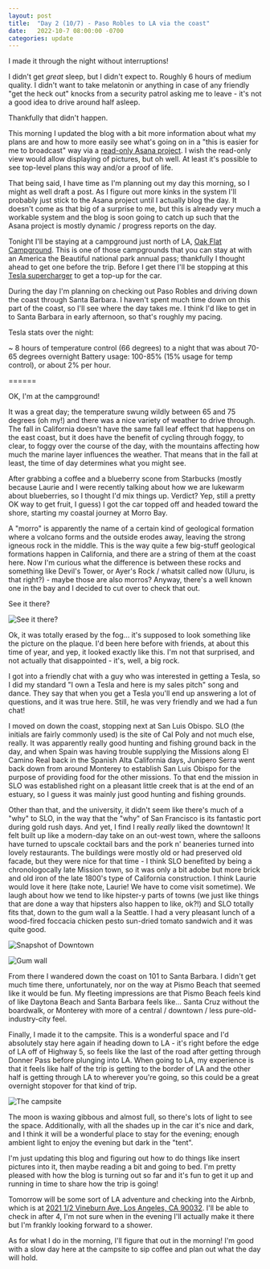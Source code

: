 ```yaml
---
layout: post
title:  "Day 2 (10/7) - Paso Robles to LA via the coast"
date:   2022-10-7 08:00:00 -0700
categories: update
---
```


I made it through the night without interruptions!

I didn't get *great* sleep, but I didn't expect to. Roughly 6 hours of medium quality. I didn't want to take melatonin or anything in case of any friendly "get the heck out" knocks from a security patrol asking me to leave - it's not a good idea to drive around half asleep.

Thankfully that didn't happen.

This morning I updated the blog with a bit more information about what my plans are and how to more easily see what's going on in a "this is easier for me to broadcast" way via a [read-only Asana project](https://app.asana.com/read-only/Matt's-Road-Trip/112522539809863/ffb8be00864244d8ce778e53320ae2f9/list). I wish the read-only view would allow displaying of pictures, but oh well. At least it's possible to see top-level plans this way and/or a proof of life.

That being said, I have time as I'm planning out my day this morning, so I might as well draft a post. As I figure out more kinks in the system I'll probably just stick to the Asana project until I actually blog the day. It doesn't come as that big of a surprise to me, but this is already very much a workable system and the blog is soon going to catch up such that the Asana project is mostly dynamic / progress reports on the day.

Tonight I'll be staying at a campground just north of LA, [Oak Flat Campground](https://goo.gl/maps/8TwoorqFKpTiRmMy7). This is one of those campgrounds that you can stay at with an America the Beautiful national park annual pass; thankfully I thought ahead to get one before the trip. Before I get there I'll be stopping at this [Tesla supercharger](https://goo.gl/maps/D58TgQ5eeWwUXknu5) to get a top-up for the car.

During the day I'm planning on checking out Paso Robles and driving down the coast through Santa Barbara. I haven't spent much time down on this part of the coast, so I'll see where the day takes me. I think I'd like to get in to Santa Barbara in early afternoon, so that's roughly my pacing.

Tesla stats over the night:

~ 8 hours of temperature control (66 degrees) to a night that was about 70-65 degrees overnight
Battery usage: 100-85% (15% usage for temp control), or about 2% per hour.

======

OK, I'm at the campground!

It was a great day; the temperature swung wildly between 65 and 75 degrees (oh my!) and there was a nice variety of weather to drive through. The fall in California doesn't have the same fall leaf effect that happens on the east coast, but it does have the benefit of cycling through foggy, to clear, to foggy over the course of the day, with the mountains affecting how much the marine layer influences the weather. That means that in the fall at least, the time of day determines what you might see.

After grabbing a coffee and a blueberry scone from Starbucks (mostly because Laurie and I were recently talking about how we are lukewarm about blueberries, so I thought I'd mix things up. Verdict? Yep, still a pretty OK way to get fruit, I guess) I got the car topped off and headed toward the shore, starting my coastal journey at Morro Bay.

A "morro" is apparently the name of a certain kind of geological formation where a volcano forms and the outside erodes away, leaving the strong igneous rock in the middle. This is the way quite a few big-stuff geological formations happen in California, and there are a string of them at the coast here. Now I'm curious what the difference is between these rocks and something like Devil's Tower, or Ayer's Rock / whatsit called now (Uluru, is that right?) - maybe those are also morros? Anyway, there's a well known one in the bay and I decided to cut over to check that out.

See it there?

![See it there?](/bitblotter/assets/img/2022/10/PXL_20221007_185724575.jpg)

Ok, it was totally erased by the fog... it's supposed to look something like the picture on the plaque. I'd been here before with friends, at about this time of year, and yep, it looked exactly like this. I'm not that surprised, and not actually that disappointed - it's, well, a big rock.

I got into a friendly chat with a guy who was interested in getting a Tesla, so I did my standard "I own a Tesla and here is my sales pitch" song and dance. They say that when you get a Tesla you'll end up answering a lot of questions, and it was true here. Still, he was very friendly and we had a fun chat!

I moved on down the coast, stopping next at San Luis Obispo. SLO (the initials are fairly commonly used) is the site of Cal Poly and not much else, really. It was apparently really good hunting and fishing ground back in the day, and when Spain was having trouble supplying the Missions along El Camino Real back in the Spanish Alta California days, Junipero Serra went back down from around Monterey to establish San Luis Obispo for the purpose of providing food for the other missions. To that end the mission in SLO was established right on a pleasant little creek that is at the end of an estuary, so I guess it was mainly just good hunting and fishing grounds.

Other than that, and the university, it didn't seem like there's much of a "why" to SLO, in the way that the "why" of San Francisco is its fantastic port during gold rush days. And yet, I find I really *really* liked the downtown! It felt built up like a modern-day take on an out-west town, where the salloons have turned to upscale cocktail bars and the pork n' beaneries turned into lovely restaurants. The buildings were mostly old or had preserved old facade, but they were nice for that time - I think SLO benefited by being a chronologocally late Mission town, so it was only a bit adobe but more brick and old iron of the late 1800's type of California construction. I think Laurie would love it here (take note, Laurie! We have to come visit sometime). We laugh about how we tend to like hipster-y parts of towns (we just like things that are done a way that hipsters also happen to like, ok?!) and SLO totally fits that, down to the gum wall a la Seattle. I had a very pleasant lunch of a wood-fired foccacia chicken pesto sun-dried tomato sandwich and it was quite good.

![Snapshot of Downtown](/bitblotter/assets/img/2022/10/PXL_20221007_200626065.jpg)

![Gum wall](/bitblotter/assets/img/2022/10/PXL_20221007_200903580.jpg)

From there I wandered down the coast on 101 to Santa Barbara. I didn't get much time there, unfortunately, nor on the way at Pismo Beach that seemed like it would be fun. My fleeting impressions are that Pismo Beach feels kind of like Daytona Beach and Santa Barbara feels like... Santa Cruz without the boardwalk, or Monterey with more of a central / downtown / less pure-old-industry-city feel.

Finally, I made it to the campsite. This is a wonderful space and I'd absolutely stay here again if heading down to LA - it's right before the edge of LA off of Highway 5, so feels like the last of the road after getting through Donner Pass before plunging into LA. When going to LA, my experience is that it feels like half of the trip is getting to the border of LA and the other half is getting through LA to wherever you're going, so this could be a great overnight stopover for that kind of trip.

![The campsite](/bitblotter/assets/img/2022/10/PXL_20221008_040530052.jpg)

The moon is waxing gibbous and almost full, so there's lots of light to see the space. Additionally, with all the shades up in the car it's nice and dark, and I think it will be a wonderful place to stay for the evening; enough ambient light to enjoy the evening but dark in the "tent".

I'm just updating this blog and figuring out how to do things like insert pictures into it, then maybe reading a bit and going to bed. I'm pretty pleased with how the blog is turning out so far and it's fun to get it up and running in time to share how the trip is going!

Tomorrow will be some sort of LA adventure and checking into the Airbnb, which is at [2021 1/2 Vineburn Ave, Los Angeles, CA 90032](https://goo.gl/maps/3zJC3uwjMNiY93J48). I'll be able to check in after 4, I'm not sure when in the evening I'll actually make it there but I'm frankly looking forward to a shower.

As for what I do in the morning, I'll figure that out in the morning! I'm good with a slow day here at the campsite to sip coffee and plan out what the day will hold.
